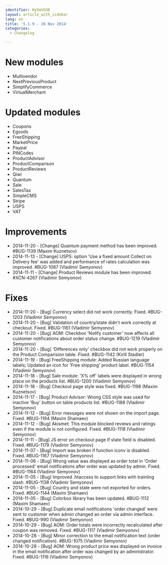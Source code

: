 ```yaml
---
identifier: HyXmVGSD
layout: article_with_sidebar
lang: en
title: '5.1.9 - 26 Nov 2014'
categories:
  - Changelog

---
```



# New modules

*   Multivendor
*   NextPreviousProduct
*   SimplifyCommerce
*   VirtualMerchant

# Updated modules

*   Coupons
*   Egoods
*   FreeShipping
*   MarketPrice
*   Paypal
*   PINCodes
*   ProductAdvisor
*   ProductComparison
*   ProductReviews
*   Qiwi
*   Quantum
*   Sale
*   SalesTax
*   SimpleCMS
*   Stripe
*   USPS
*   VAT

# Improvements

*   2014-11-20 - [Change] Quantum payment method has been improved. #BUG-1139 (Maxim Kuznetsov)
*   2014-11-13 - [Change] USPS: option 'Use a fixed amount Collect on Delivery fee' was added and performance of rates calculation was improved. #BUG-1087 (Vladimir Semyonov)
*   2014-11-11 - [Change] Product Reviews module has been improved. #XCN-4267 (Vladimir Semyonov)

# Fixes

*   2014-11-20 - [Bug] Currency select did not work correctly. Fixed. #BUG-1203 (Vladimir Semyonov)
*   2014-11-20 - [Bug] Validation of country/state didn't work correctly at checkout. Fixed. #BUG-1161 (Vladimir Semyonov)
*   2014-11-20 - [Bug] AOM: Checkbox 'Notify customer' now affects all customer notifications about order status change. #BUG-1219 (Vladimir Semyonov)
*   2014-11-20 - [Bug] 'Differences only' checkbox did not work properly on the Product Comparision table. FIxed. #BUG-1142 (Kirill Stadler)
*   2014-11-19 - [Bug] FreeShipping module: Added Russian language labels; Updated an icon for 'Free shipping' product label. #BUG-1154 (Vladimir Semyonov)
*   2014-11-18 - [Bug] Sale module: 'X% off' labels were displayed in wrong place on the products list. #BUG-1200 (Vladimir Semyonov)
*   2014-11-18 - [Bug] Checkout page style was fixed. #BUG-1198 (Maxim Kuznetsov)
*   2014-11-17 - [Bug] Product Advisor: Wrong CSS style was used for inactive 'Buy' button on table products list. #BUG-1188 (Vladimir Semyonov)
*   2014-11-12 - [Bug] Error messages were not shown on the import page. Fixed. #BUG-1194 (Maxim Shamaev)
*   2014-11-12 - [Bug] Akismet: This module blocked reviews and ratings even if the module is not configured. Fixed. #BUG-1118 (Vladimir Semyonov)
*   2014-11-11 - [Bug] JS error on checkout page if state field is disabled. Fixed. #BUG-1179 (Vladimir Semyonov)
*   2014-11-07 - [Bug] Import was broken if function iconv is disabled. Fixed. #BUG-1167 (Vladimir Semyonov)
*   2014-11-06 - [Bug] Wrong value was displayed as order total in 'Order processed' email notifications after order was updated by admin. Fixed. #BUG-1164 (Vladimir Semyonov)
*   2014-11-05 - [Bug] Improved .htaccess to support links with trainling slash. #BUG-1138 (Vladimir Semyonov)
*   2014-11-05 - [Bug] Country and state were not exported for orders. Fixed. #BUG-1144 (Maxim Shamaev)
*   2014-11-05 - [Bug] Colorbox library has been updated. #BUG-1112 (Maxim Shamaev)
*   2014-10-29 - [Bug] Duplicate email notifications 'order changed' were sent to customer when admin changed an order via admin interface. Fixed. #BUG-990 (Vladimir Semyonov)
*   2014-10-29 - [Bug] AOM: Order totals were incorrectly recalculated after coupon was removed. Fixed. #BUG-1117 (Vladimir Semyonov)
*   2014-10-28 - [Bug] Minor correction to the email notification text (order changed notification). #BUG-1075 (Vladimir Semyonov)
*   2014-10-28 - [Bug] AOM: Wrong product price was displayed on invoice in the email notification after order was changed by an administrator. Fixed. #BUG-1116 (Vladimir Semyonov)